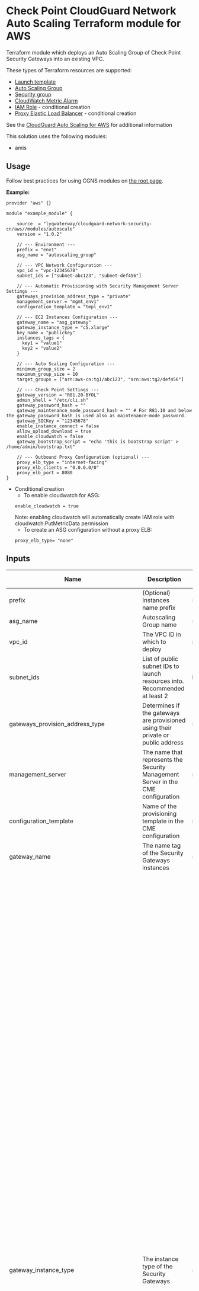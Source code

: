 # Check Point CloudGuard Network Auto Scaling Terraform module for AWS

Terraform module which deploys an Auto Scaling Group of Check Point Security Gateways into an existing VPC.

These types of Terraform resources are supported:
* [Launch template](https://www.terraform.io/docs/providers/aws/r/launch_template.html)
* [Auto Scaling Group](https://www.terraform.io/docs/providers/aws/r/autoscaling_group.html)
* [Security group](https://www.terraform.io/docs/providers/aws/r/security_group.html)
* [CloudWatch Metric Alarm](https://registry.terraform.io/providers/hashicorp/aws/latest/docs/resources/cloudwatch_metric_alarm)
* [IAM Role](https://www.terraform.io/docs/providers/aws/r/iam_role.html) - conditional creation
* [Proxy Elastic Load Balancer](https://www.terraform.io/docs/providers/aws/r/elb.html) - conditional creation


See the [CloudGuard Auto Scaling for AWS](https://sc1.checkpoint.com/documents/IaaS/WebAdminGuides/EN/CloudGuard_Network_for_AWS_AutoScaling_DeploymentGuide/Default.htm) for additional information

This solution uses the following modules:
- amis

 
## Usage
Follow best practices for using CGNS modules on [the root page](https://registry.terraform.io/modules/lyqwaterway/cloudguard-network-security-cn/aws/latest#:~:text=Best%20Practices%20for%20Using%20Our%20Modules).

**Example:**
```
provider "aws" {}

module "example_module" {

    source  = "lyqwaterway/cloudguard-network-security-cn/aws//modules/autoscale"
    version = "1.0.2"

    // --- Environment ---
    prefix = "env1"
    asg_name = "autoscaling_group"

    // --- VPC Network Configuration ---
    vpc_id = "vpc-12345678"
    subnet_ids = ["subnet-abc123", "subnet-def456"]

    // --- Automatic Provisioning with Security Management Server Settings ---
    gateways_provision_address_type = "private"
    management_server = "mgmt_env1"
    configuration_template = "tmpl_env1"

    // --- EC2 Instances Configuration ---
    gateway_name = "asg_gateway"
    gateway_instance_type = "c5.xlarge"
    key_name = "publickey"
    instances_tags = {
      key1 = "value1"
      key2 = "value2"
    }

    // --- Auto Scaling Configuration ---
    minimum_group_size = 2
    maximum_group_size = 10
    target_groups = ["arn:aws-cn:tg1/abc123", "arn:aws:tg2/def456"]

    // --- Check Point Settings ---
    gateway_version = "R81.20-BYOL"
    admin_shell = "/etc/cli.sh"
    gateway_password_hash = ""
    gateway_maintenance_mode_password_hash = "" # For R81.10 and below the gateway_password_hash is used also as maintenance-mode password.
    gateway_SICKey = "12345678"
    enable_instance_connect = false
    allow_upload_download = true
    enable_cloudwatch = false
    gateway_bootstrap_script = "echo 'this is bootstrap script' > /home/admin/bootstrap.txt"

    // --- Outbound Proxy Configuration (optional) ---
    proxy_elb_type = "internet-facing"
    proxy_elb_clients = "0.0.0.0/0"
    proxy_elb_port = 8080
}
  ```

- Conditional creation
  - To enable cloudwatch for ASG:
  ```
  enable_cloudwatch = true
  ```
  Note: enabling cloudwatch will automatically create IAM role with cloudwatch:PutMetricData permission
  - To create an ASG configuration without a proxy ELB:
  ```
  proxy_elb_type= "none"
  ```

    
    

## Inputs

| Name                                   | Description                                                                                                                                                                           | Type         | Allowed Values                                                                                                                      |
|----------------------------------------|---------------------------------------------------------------------------------------------------------------------------------------------------------------------------------------|--------------|-------------------------------------------------------------------------------------------------------------------------------------|
| prefix                                 | (Optional) Instances name prefix                                                                                                                                                      | string       |                                                                                                                                |
| asg_name                               | Autoscaling Group name                                                                                                                                                                | string       |                                                                                                                                |
| vpc_id                                 | The VPC ID in which to deploy                                                                                                                                                         | string       |                                                                                                                                |
| subnet_ids                             | List of public subnet IDs to launch resources into. Recommended at least 2                                                                                                            | list(string) |                                                                                                                                |
| gateways_provision_address_type        | Determines if the gateways are provisioned using their private or public address                                                                                                      | string       | - private<br>- public<br>**Default:** private                                                                                     |
| management_server                      | The name that represents the Security Management Server in the CME configuration                                                                                                      | string       |                                                                                                                                |
| configuration_template                 | Name of the provisioning template in the CME configuration                                                                                                                            | string       |                                                                                                                                |
| gateway_name                           | The name tag of the Security Gateways instances                                                                                                                                       | string       | **Default:** Check-Point-ASG-gateway-tf                                                                                   |
| gateway_instance_type                  | The instance type of the Security Gateways                                                                                                                                            | string       | - c4.large <br/> - c4.xlarge <br/> - c5.large <br/> - c5.xlarge <br/> - c5.2xlarge <br/> - c5.4xlarge <br/> - c5.9xlarge <br/> - c5.12xlarge <br/> - c5.18xlarge <br/> - c5.24xlarge <br/> - c5d.large <br/> - c5d.xlarge <br/> - c5d.2xlarge <br/> - c5d.4xlarge <br/> - c5d.9xlarge <br/> - c5d.12xlarge <br/> - c5d.18xlarge <br/> - c5d.24xlarge <br/> - m5.large <br/> - m5.xlarge <br/> - m5.2xlarge <br/> - m5.4xlarge <br/> - m5.8xlarge <br/> - m5.12xlarge <br/> - m5.16xlarge <br/> - m5.24xlarge <br/> - m6i.large <br/> - m6i.xlarge <br/> - m6i.2xlarge <br/> - m6i.4xlarge <br/> - m6i.8xlarge <br/> - m6i.12xlarge <br/> - m6i.16xlarge <br/> - m6i.24xlarge <br/> - m6i.32xlarge <br/> - c6i.large <br/> - c6i.xlarge <br/> - c6i.2xlarge <br/> - c6i.4xlarge <br/> - c6i.8xlarge <br/> - c6i.12xlarge <br/> - c6i.16xlarge <br/> - c6i.24xlarge <br/> - c6i.32xlarge <br/>  - r5.large <br/> - r5.xlarge <br/> - r5.2xlarge <br/> - r5.4xlarge <br/> - r5.8xlarge <br/> - r5.12xlarge <br/> - r5.16xlarge <br/> - r5.24xlarge <br/> - r5a.large <br/> - r5a.xlarge <br/> - r5a.2xlarge <br/> - r5a.4xlarge <br/> - r5a.8xlarge <br/> - r5a.12xlarge <br/> - r5a.16xlarge <br/> - r5a.24xlarge <br/> - r6i.large <br/> - r6i.xlarge <br/> - r6i.2xlarge <br/> - r6i.4xlarge <br/> - r6i.8xlarge <br/> - r6i.12xlarge <br/> - r6i.16xlarge <br/> - r6i.24xlarge <br/> - r6i.32xlarge <br/> **Default:** c5.xlarge                                                                |
| key_name                               | The EC2 Key Pair name to allow SSH access to the instances                                                                                                                            | string       |                                                                                                                                |
| volume_size                            | Root volume size (GB) - minimum 100                                                                                                                                                   | number       | **Default:** 100                                                                                                          |
| enable_volume_encryption               | Encrypt Environment instances volume with default AWS KMS key                                                                                                                         | bool         | true/false<br>**Default:** true                                                                                                  |
| instances_tags                         | (Optional) A map of tags as key-value pairs. All tags will be added to all AutoScaling Group instances                                                                                 | map(string)  |                                                                                                                                |
| metadata_imdsv2_required               | Set to true to deploy the instance with metadata v2 token required                                                                                                                    | bool         | true/false<br>**Default:** true                                                                                                  |
| minimum_group_size                     | The minimum number of instances in the Auto Scaling group                                                                                                                             | number       | **Default:** 2                                                                                                            |
| maximum_group_size                     | The maximum number of instances in the Auto Scaling group                                                                                                                             | number       | **Default:** 10                                                                                                           |
| target_groups                          | (Optional) List of Target Group ARNs to associate with the Auto Scaling group                                                                                                         | list(string) |                                                                                                                                |
| gateway_version                        | Gateway version and license                                                                                                                                                           | string       | - R81.20-BYOL<br>- R81.20-PAYG-NGTP<br>- R82-BYOL<br>**Default:** R81.20-BYOL                                                    |
| admin_shell                            | Set the admin shell to enable advanced command-line configuration                                                                                                                     | string       | - /etc/cli.sh<br>- /bin/bash<br>- /bin/csh<br>**Default:** /etc/cli.sh                                                           |
| gateway_password_hash                  | (Optional) Admin user's password hash (use command `grub2-mkpasswd-pbkdf2` on Linux to generate a hash)                                                                                | string       |                                                                                                                                |
| gateway_SICKey                         | Secure Internal Communication key for trusted connection between Check Point components (at least 8 alphanumeric characters)                                                          | string       |                                                                                                     |
| enable_instance_connect                | Enable SSH connection over AWS web console. Supported regions can be found [here](https://aws.amazon.com/about-aws/whats-new/2019/06/introducing-amazon-ec2-instance-connect/)         | bool         | true/false<br>**Default:** false                                                                                                 |
| allow_upload_download                  | Automatically download Blade Contracts and other important data to improve the product experience                                                                                     | bool         | true/false<br>**Default:** true                                                                                                  |
| enable_cloudwatch                      | Report Check Point specific CloudWatch metrics                                                                                                                                       | bool         | true/false<br>**Default:** false                                                                                                |
| gateway_bootstrap_script               | (Optional) Semicolon-separated commands to run on the initial boot                                                                                                                    | string       |                                                                                                                                |
| proxy_elb_type                         | Type of ELB to create as an HTTP/HTTPS outbound proxy                                                                                                                                 | string       | - none<br>- internal<br>- internet-facing<br>**Default:** none                                                                   |
| proxy_elb_port                         | The TCP port on which the proxy will be listening                                                                                                                                     | number       | **Default:** 8080                                                                                                         |
| proxy_elb_clients                      | The CIDR range of the clients of the proxy                                                                                                                                            | string       | **Default:** 0.0.0.0/0                                                                                                    |
| gateway_maintenance_mode_password_hash | (Optional) Admin user's password and maintenance-mode password for recovery purposes. Use `grub2-mkpasswd-pbkdf2` on Linux to generate a password hash                                | string       |                                                                                                                                |
 security_rules | List of security rules for ingress and egress.                                                         | list(object({<br/>    direction   = string    <br/>from_port   = any    <br/>to_port     = any <br/>protocol    = any <br/>cidr_blocks = list(any)<br/>}))         | **Default:** []|



## Outputs
To display the outputs defined by the module, create an `outputs.tf` file with the following structure:
```
output "instance_public_ip" {
  value = module.{module_name}.instance_public_ip
}
```
| Name                                           | Description                                                       |
|------------------------------------------------|-------------------------------------------------------------------|
| autoscale_autoscaling_group_name               | The name of the deployed AutoScaling Group                        |
| autoscale_autoscaling_group_arn                | The ARN for the deployed AutoScaling Group                        |
| autoscale_autoscaling_group_availability_zones | The AZs on which the Autoscaling Group is configured              |
| autoscale_autoscaling_group_desired_capacity   | The deployed AutoScaling Group's desired capacity of instances    |
| autoscale_autoscaling_group_min_size           | The deployed AutoScaling Group's minimum number of instances      |
| autoscale_autoscaling_group_max_size           | The deployed AutoScaling Group's maximum number  of instances     |
| autoscale_autoscaling_group_load_balancers     | The deployed AutoScaling Group's configured load balancers        |
| autoscale_autoscaling_group_target_group_arns  | The deployed AutoScaling Group's configured target groups         |
| autoscale_autoscaling_group_subnets            | The subnets on which the deployed AutoScaling Group is configured |
| autoscale_launch_template_id                   | The id of the Launch Template                                     |
| autoscale_autoscale_security_group_id          | The deployed AutoScaling Group's security group id                |
| autoscale_iam_role_name                        | The deployed AutoScaling Group's IAM role name (if created)       |
